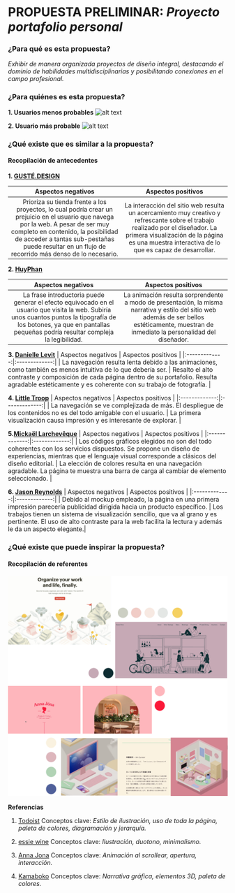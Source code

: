 # PROPUESTA PRELIMINAR: _Proyecto portafolio personal_

### ¿Para qué es esta propuesta?
*Exhibir de manera organizada proyectos de diseño integral, destacando el dominio de habilidades multidisciplinarias y posibilitando conexiones en el campo profesional.*

### ¿Para quiénes es esta propuesta?

**1. Usuarios menos probables**
![alt text](https://raw.githubusercontent.com/emilgatica/emilgatica/main/img/noprobable.png)

**2. Usuario más probable**
![alt text](https://raw.githubusercontent.com/emilgatica/emilgatica/main/img/probable.png)


### ¿Qué existe que es similar a la propuesta?
#### Recopilación de antecedentes 

**1. [GUSTÉ.DESIGN](https://godly.website/website/844-guste-design)**

| Aspectos negativos | Aspectos positivos |
|:-------------:|:-------------:|
| Prioriza su tienda frente a los proyectos, lo cual podría crear un prejuicio en el usuario que navega por la web. A pesar de ser muy completo en contenido, la posibilidad de acceder a tantas sub-pestañas puede resultar en un flujo de recorrido más denso de lo necesario. | La interacción del sitio web resulta un acercamiento muy creativo y refrescante sobre el trabajo realizado por el diseñador. La primera visualización de la página es una muestra interactiva de lo que es capaz de desarrollar.  |

**2. [HuyPhan](https://godly.website/website/854-huy-phan)**

| Aspectos negativos | Aspectos positivos |
|:-------------:|:-------------:|
| La frase introductoria puede generar el efecto equivocado en el usuario que visita la web. Subiría unos cuantos puntos la tipografía de los botones, ya que en pantallas pequeñas podría resultar compleja la legibilidad. | La animación resulta sorprendente a modo de presentación, la misma narrativa y estilo del sitio web además de ser bellos estéticamente, muestran de inmediato la personalidad del diseñador. |

**3. [Danielle Levit](https://godly.website/website/834-danielle-levitt)**
| Aspectos negativos | Aspectos positivos |
|:-------------:|:-------------:|
| La navegación resulta lenta debido a las animaciones, como también es menos intuitiva de lo que debería ser. | Resalto el alto contraste y composición de cada página dentro de su portafolio. Resulta agradable estéticamente y es coherente con su trabajo de fotografía. |

**4. [Little Troop](https://godly.website/website/409-little-troop)**
| Aspectos negativos | Aspectos positivos |
|:-------------:|:-------------:|
| La navegación se ve complejizada de más. El despliegue de los contenidos no es del todo amigable con el usuario. | La primera visualización causa impresión y es interesante de explorar. |

**5.[Mickaël Larchevêque](https://godly.website/website/244-mickael-larcheveque)**
| Aspectos negativos | Aspectos positivos |
|:-------------:|:-------------:|
| Los códigos gráficos elegidos no son del todo coherentes con los servicios dispuestos. Se propone un diseño de experiencias, mientras que el lenguaje visual corresponde a clásicos del diseño editorial.  | La elección de colores resulta en una navegación agradable. La página te muestra una barra de carga al cambiar de elemento seleccionado. |

**6. [Jason Reynolds](https://godly.website/website/202-jason-reynolds)**
| Aspectos negativos | Aspectos positivos |
|:-------------:|:-------------:|
| Debido al mockup empleado, la página en una primera impresión parecería publicidad dirigida hacia un producto específico. | Los trabajos tienen un sistema de visualización sencillo, que va al grano y es pertinente. El uso de alto contraste para la web facilita la lectura y además le da un aspecto elegante.|

### ¿Qué existe que puede inspirar la propuesta?
#### Recopilación de referentes

![alt text](https://raw.githubusercontent.com/emilgatica/PROYECTO-WEB/main/img/moodboard.png)

**Referencias**
1. [Todoist](https://saaslandingpage.com/todoist/)
Conceptos clave: *Estilo de ilustración, uso de toda la página, paleta de colores, diagramación y jerarquía.*


2. [essie wine](https://godly.website/website/166-essie-wine)
Conceptos clave: *Ilustración, duotono, minimalismo.*

3. [Anna Jona](https://godly.website/website/766-anna-jona)
Conceptos clave: *Animación al scrollear, apertura, interacción.*

4. [Kamaboko](https://godly.website/website/745-kamaboko)
Conceptos clave: *Narrativa gráfica, elementos 3D, paleta de colores.*
